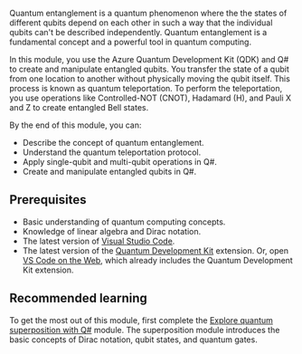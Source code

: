 Quantum entanglement is a quantum phenomenon where the the states of different qubits depend on each other in such a way that the individual qubits can't be described independently. Quantum entanglement is a fundamental concept and a powerful tool in quantum computing.

In this module, you use the Azure Quantum Development Kit (QDK) and Q# to create and manipulate entangled qubits. You transfer the state of a qubit from one location to another without physically moving the qubit itself. This process is known as quantum teleportation. To perform the teleportation, you use operations like Controlled-NOT (CNOT), Hadamard (H), and Pauli X and Z to create entangled Bell states.

By the end of this module, you can:

- Describe the concept of quantum entanglement.
- Understand the quantum teleportation protocol.
- Apply single-qubit and multi-qubit operations in Q#.
- Create and manipulate entangled qubits in Q#.

## Prerequisites

- Basic understanding of quantum computing concepts.
- Knowledge of linear algebra and Dirac notation.
- The latest version of [Visual Studio Code](https://code.visualstudio.com/download).
- The latest version of the [Quantum Development Kit](https://marketplace.visualstudio.com/items?itemName=quantum.qsharp-lang-vscode) extension. Or, open [VS Code on the Web](https://vscode.dev/quantum), which already includes the Quantum Development Kit extension.

## Recommended learning

To get the most out of this module, first complete the [Explore quantum superposition with Q#](xref:learn.quantum.explore-superposition) module. The superposition module introduces the basic concepts of Dirac notation, qubit states, and quantum gates.
